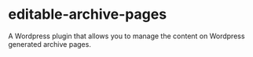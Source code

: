 # editable-archive-pages
A Wordpress plugin that allows you to manage the content on Wordpress generated archive pages.
